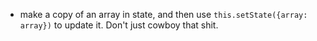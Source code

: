 - make a copy of an array in state, and then use `this.setState({array: array})`
  to update it. Don't just cowboy that shit.
